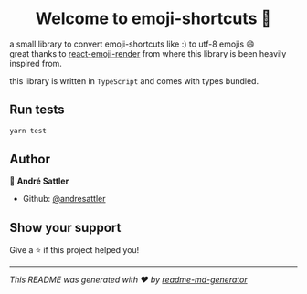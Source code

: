 <h1 align="center">Welcome to emoji-shortcuts 👋</h1>

a small library to convert emoji-shortcuts like :) to utf-8 emojis 😄  
great thanks to [react-emoji-render](https://github.com/tommoor/react-emoji-render) from where this library is been heavily inspired from.

this library is written in `TypeScript` and comes with types bundled.


## Run tests

```sh
yarn test
```

## Author

👤 **André Sattler**

* Github: [@andresattler](https://github.com/@andresattler)

## Show your support

Give a ⭐️ if this project helped you!

***
_This README was generated with ❤️ by [readme-md-generator](https://github.com/kefranabg/readme-md-generator)_
